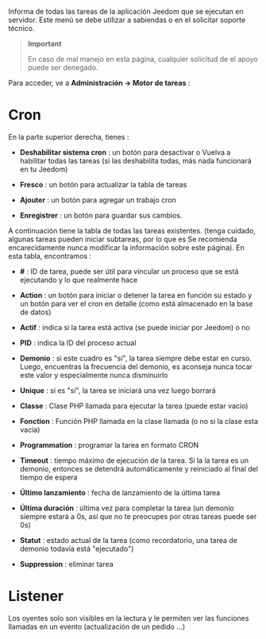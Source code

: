 Informa de todas las tareas de la aplicación Jeedom que se ejecutan en
servidor. Este menú se debe utilizar a sabiendas o en el
solicitar soporte técnico.

> **Important**
>
> En caso de mal manejo en esta página, cualquier solicitud de
> el apoyo puede ser denegado.

Para acceder, ve a **Administración → Motor de tareas**
:

# Cron

En la parte superior derecha, tienes :

-   **Deshabilitar sistema cron** : un botón para desactivar o
    Vuelva a habilitar todas las tareas (si las deshabilita todas, más
    nada funcionará en tu Jeedom)

-   **Fresco** : un botón para actualizar la tabla de tareas

-   **Ajouter** : un botón para agregar un trabajo cron

-   **Enregistrer** : un botón para guardar sus cambios.

A continuación tiene la tabla de todas las tareas existentes.
(tenga cuidado, algunas tareas pueden iniciar subtareas, por lo que es
Se recomienda encarecidamente nunca modificar la información sobre este
página). En esta tabla, encontramos :

-   **\#** : ID de tarea, puede ser útil para vincular un
    proceso que se está ejecutando y lo que realmente hace

-   **Action** : un botón para iniciar o detener la tarea en función
    su estado y un botón para ver el cron en detalle (como está almacenado en la base de datos)

-   **Actif** : indica si la tarea está activa (se puede iniciar
    por Jeedom) o no

-   **PID** : indica la ID del proceso actual

-   **Demonio** : si este cuadro es &quot;sí&quot;, la tarea siempre debe
    estar en curso. Luego, encuentras la frecuencia del demonio, es
    aconseja nunca tocar este valor y especialmente nunca
    disminuirlo

-   **Unique** : si es &quot;sí&quot;, la tarea se iniciará una vez
    luego borrará

-   **Classe** : Clase PHP llamada para ejecutar la tarea (puede
    estar vacío)

-   **Fonction** : Función PHP llamada en la clase llamada (o no
    si la clase esta vacia)

-   **Programmation** : programar la tarea en formato CRON

-   **Timeout** : tiempo máximo de ejecución de la tarea. Si la
    la tarea es un demonio, entonces se detendrá automáticamente y
    reiniciado al final del tiempo de espera

-   **Último lanzamiento** : fecha de lanzamiento de la última tarea

-   **Última duración** : última vez para completar la tarea (un
    demonio siempre estará a 0s, así que no te preocupes por otras tareas
    puede ser 0s)

-   **Statut** : estado actual de la tarea (como recordatorio, una tarea de demonio
    todavía está &quot;ejecutado&quot;)

-   **Suppression** : eliminar tarea


# Listener

Los oyentes solo son visibles en la lectura y le permiten ver las funciones llamadas en un evento (actualización de un pedido ...)
